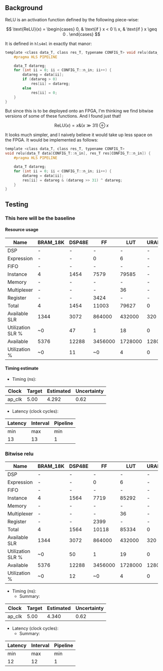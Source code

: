 ## Background

ReLU is an activation function defined by the following piece-wise:

$$
\text{ReLU}(x) = \begin{cases} 0, & \text{if } x < 0 \\ x, & \text{if } x \geq 0 . \end{cases}
$$

It is defined in `hls4ml` in exactly that manor:

```C
template <class data_T, class res_T, typename CONFIG_T> void relu(data_T data[CONFIG_T::n_in], res_T res[CONFIG_T::n_in]) {
    #pragma HLS PIPELINE

    data_T datareg;
    for (int ii = 0; ii < CONFIG_T::n_in; ii++) {
        datareg = data[ii];
        if (datareg > 0)
            res[ii] = datareg;
        else
            res[ii] = 0;
    }
}
```

But since this is to be deployed onto an FPGA, I'm thinking we find bitwise versions of some of these functions.
And I found just that!

$$
\text{ReLU}(x) = x \& (x \gg 31) \oplus x
$$

It looks much simpler, and I naively believe it would take up less space on the FPGA.
It would be implemented as follows:

```C
template <class data_T, class res_T, typename CONFIG_T>
void relu(data_T data[CONFIG_T::n_in], res_T res[CONFIG_T::n_in]) {
    #pragma HLS PIPELINE

    data_T datareg;
    for (int ii = 0; ii < CONFIG_T::n_in; ii++) {
        datareg = data[ii];
        res[ii] = datareg & (datareg >> 31) ^ datareg;
    }
}
```


## Testing

### This here will be the baseline

#### Resource usage

| Name                | BRAM_18K   | DSP48E   | FF       | LUT     | URAM   |
| ------------------- | ---------- | -------- | -------- | ------- | ------ |
| DSP                 | -          | -        | -        | -       | -      |
| Expression          | -          | -        | 0        | 6       | -      |
| FIFO                | -          | -        | -        | -       | -      |
| Instance            | 4          | 1454     | 7579     | 79585   | -      |
| Memory              | -          | -        | -        | -       | -      |
| Multiplexer         | -          | -        | -        | 36      | -      |
| Register            | -          | -        | 3424     | -       | -      |
| Total               | 4          | 1454     | 11003    | 79627   | 0      |
| Available SLR       | 1344       | 3072     | 864000   | 432000  | 320    |
| Utilization SLR %   | ~0         | 47       | 1        | 18      | 0      |
| Available           | 5376       | 12288    | 3456000  | 1728000 | 1280   |
| Utilization %       | ~0         | 11       | ~0       | 4       | 0      |

#### Timing estimate

+ Timing (ns): 

|  Clock | Target | Estimated | Uncertainty |
|--------|--------|-----------|-------------|
| ap_clk |  5.00  |   4.292   |     0.62    |

+ Latency (clock cycles): 

| Latency | Interval | Pipeline |
|---------|----------|----------|
|   min   |   max    |   min    | 
|    13   |    13    |    1     |


### Bitwise relu

|        Name       | BRAM_18K | DSP48E |   FF   |  LUT  | URAM |
|-------------------|----------|--------|--------|-------|------|
| DSP               |    -     |   -    |   -    |   -   |  -   |
| Expression        |    -     |   -    |   0    |   6   |  -   |
| FIFO              |    -     |   -    |   -    |   -   |  -   |
| Instance          |    4     |  1564  |  7719  | 85292 |  -   |
| Memory            |    -     |   -    |   -    |   -   |  -   |
| Multiplexer       |    -     |   -    |   -    |  36   |  -   |
| Register          |    -     |   -    |  2399  |   -   |  -   |
| Total             |    4     |  1564  | 10118  | 85334 |  0   |
| Available SLR     |   1344   |  3072  | 864000 | 432000| 320  |
| Utilization SLR % |   ~0     |   50   |   1    |  19   |  0   |
| Available         |   5376   | 12288  |3456000 |1728000| 1280 |
| Utilization %     |   ~0     |   12   |   ~0   |   4   |  0   |


+ Timing (ns): 
    * Summary: 

|  Clock | Target | Estimated | Uncertainty |
|--------|--------|-----------|-------------|
| ap_clk |  5.00  |   4.340   |     0.62    |

+ Latency (clock cycles): 
    * Summary: 

| Latency | Interval | Pipeline |
|---------|----------|----------|
|   min   |   max    |   min    | 
|    12   |    12    |    1     |
